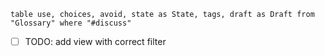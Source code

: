 ```dataview
table use, choices, avoid, state as State, tags, draft as Draft from "Glossary" where "#discuss"
```

- [ ] TODO: add view with correct filter